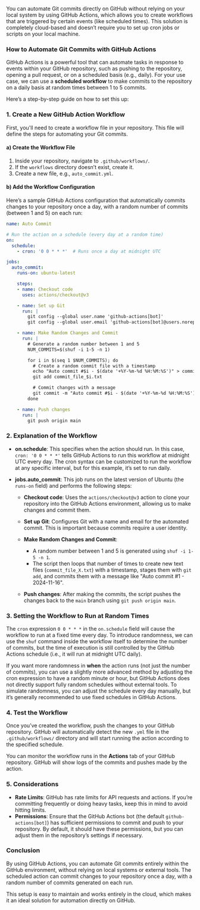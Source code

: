 You can automate Git commits directly on GitHub without relying on your local system by using GitHub Actions, which allows you to create workflows that are triggered by certain events (like scheduled times). This solution is completely cloud-based and doesn’t require you to set up cron jobs or scripts on your local machine.

### How to Automate Git Commits with GitHub Actions

GitHub Actions is a powerful tool that can automate tasks in response to events within your GitHub repository, such as pushing to the repository, opening a pull request, or on a scheduled basis (e.g., daily). For your use case, we can use a **scheduled workflow** to make commits to the repository on a daily basis at random times between 1 to 5 commits.

Here’s a step-by-step guide on how to set this up:

### 1. **Create a New GitHub Action Workflow**

First, you'll need to create a workflow file in your repository. This file will define the steps for automating your Git commits.

#### a) Create the Workflow File
1. Inside your repository, navigate to `.github/workflows/`.
2. If the `workflows` directory doesn’t exist, create it.
3. Create a new file, e.g., `auto_commit.yml`.

#### b) Add the Workflow Configuration

Here’s a sample GitHub Actions configuration that automatically commits changes to your repository once a day, with a random number of commits (between 1 and 5) on each run:

```yaml
name: Auto Commit

# Run the action on a schedule (every day at a random time)
on:
  schedule:
    - cron: '0 0 * * *'  # Runs once a day at midnight UTC

jobs:
  auto_commit:
    runs-on: ubuntu-latest

    steps:
    - name: Checkout code
      uses: actions/checkout@v3

    - name: Set up Git
      run: |
        git config --global user.name 'github-actions[bot]'
        git config --global user.email 'github-actions[bot]@users.noreply.github.com'

    - name: Make Random Changes and Commit
      run: |
        # Generate a random number between 1 and 5
        NUM_COMMITS=$(shuf -i 1-5 -n 1)

        for i in $(seq 1 $NUM_COMMITS); do
          # Create a random commit file with a timestamp
          echo "Auto commit #$i - $(date '+%Y-%m-%d %H:%M:%S')" > commit_file_$i.txt
          git add commit_file_$i.txt

          # Commit changes with a message
          git commit -m "Auto commit #$i - $(date '+%Y-%m-%d %H:%M:%S')"
        done

    - name: Push changes
      run: |
        git push origin main
```

### 2. **Explanation of the Workflow**

- **on.schedule**: This specifies when the action should run. In this case, `cron: '0 0 * * *'` tells GitHub Actions to run this workflow at midnight UTC every day. The cron syntax can be customized to run the workflow at any specific interval, but for this example, it’s set to run daily.
  
- **jobs.auto_commit**: This job runs on the latest version of Ubuntu (the `runs-on` field) and performs the following steps:
  
  - **Checkout code**: Uses the `actions/checkout@v3` action to clone your repository into the GitHub Actions environment, allowing us to make changes and commit them.
  
  - **Set up Git**: Configures Git with a name and email for the automated commit. This is important because commits require a user identity.

  - **Make Random Changes and Commit**:
    - A random number between 1 and 5 is generated using `shuf -i 1-5 -n 1`.
    - The script then loops that number of times to create new text files (`commit_file_X.txt`) with a timestamp, stages them with `git add`, and commits them with a message like "Auto commit #1 - 2024-11-16".
    
  - **Push changes**: After making the commits, the script pushes the changes back to the `main` branch using `git push origin main`.

### 3. **Setting the Workflow to Run at Random Times**

The `cron` expression `0 0 * * *` in the `on.schedule` field will cause the workflow to run at a fixed time every day. To introduce randomness, we can use the `shuf` command inside the workflow itself to determine the number of commits, but the time of execution is still controlled by the GitHub Actions schedule (i.e., it will run at midnight UTC daily).

If you want more randomness in **when** the action runs (not just the number of commits), you can use a slightly more advanced method by adjusting the cron expression to have a random minute or hour, but GitHub Actions does not directly support fully random schedules without external tools. To simulate randomness, you can adjust the schedule every day manually, but it’s generally recommended to use fixed schedules in GitHub Actions.

### 4. **Test the Workflow**

Once you’ve created the workflow, push the changes to your GitHub repository. GitHub will automatically detect the new `.yml` file in the `.github/workflows/` directory and will start running the action according to the specified schedule.

You can monitor the workflow runs in the **Actions** tab of your GitHub repository. GitHub will show logs of the commits and pushes made by the action.

### 5. **Considerations**

- **Rate Limits**: GitHub has rate limits for API requests and actions. If you’re committing frequently or doing heavy tasks, keep this in mind to avoid hitting limits.
- **Permissions**: Ensure that the GitHub Actions bot (the default `github-actions[bot]`) has sufficient permissions to commit and push to your repository. By default, it should have these permissions, but you can adjust them in the repository’s settings if necessary.

### Conclusion

By using GitHub Actions, you can automate Git commits entirely within the GitHub environment, without relying on local systems or external tools. The scheduled action can commit changes to your repository once a day, with a random number of commits generated on each run.

This setup is easy to maintain and works entirely in the cloud, which makes it an ideal solution for automation directly on GitHub.
